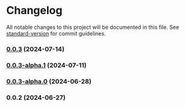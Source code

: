 # Changelog

All notable changes to this project will be documented in this file. See [standard-version](https://github.com/conventional-changelog/standard-version) for commit guidelines.

### [0.0.3](https://github.com/acrool/acrool-react-hooks/compare/v0.0.3-alpha.1...v0.0.3) (2024-07-14)

### [0.0.3-alpha.1](https://github.com/acrool/acrool-react-hooks/compare/v0.0.3-alpha.0...v0.0.3-alpha.1) (2024-07-11)

### [0.0.3-alpha.0](https://github.com/acrool/acrool-react-hooks/compare/v0.0.2...v0.0.3-alpha.0) (2024-06-28)

### 0.0.2 (2024-06-27)
